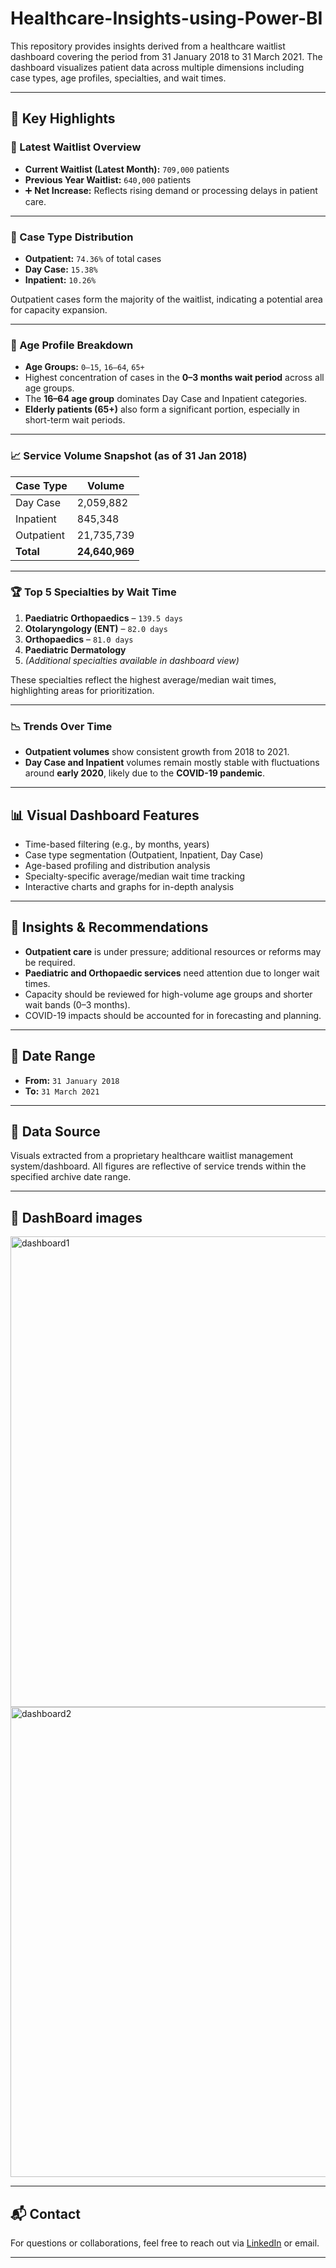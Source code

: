 # Healthcare-Insights-using-Power-BI
This repository provides insights derived from a healthcare waitlist dashboard covering the period from 31 January 2018 to 31 March 2021. The dashboard visualizes patient data across multiple dimensions including case types, age profiles, specialties, and wait times.

---

## 📌 Key Highlights

### 🧾 Latest Waitlist Overview
- **Current Waitlist (Latest Month):** `709,000` patients  
- **Previous Year Waitlist:** `640,000` patients  
- ➕ **Net Increase:** Reflects rising demand or processing delays in patient care.

---

### 🏥 Case Type Distribution
- **Outpatient:** `74.36%` of total cases
- **Day Case:** `15.38%`
- **Inpatient:** `10.26%`

Outpatient cases form the majority of the waitlist, indicating a potential area for capacity expansion.

---

### 👥 Age Profile Breakdown
- **Age Groups:** `0–15`, `16–64`, `65+`
- Highest concentration of cases in the **0–3 months wait period** across all age groups.
- The **16–64 age group** dominates Day Case and Inpatient categories.
- **Elderly patients (65+)** also form a significant portion, especially in short-term wait periods.

---

### 📈 Service Volume Snapshot (as of 31 Jan 2018)
| Case Type   | Volume     |
|-------------|------------|
| Day Case    | 2,059,882  |
| Inpatient   | 845,348    |
| Outpatient  | 21,735,739 |
| **Total**   | **24,640,969** |

---

### 🏆 Top 5 Specialties by Wait Time
1. **Paediatric Orthopaedics** – `139.5 days`
2. **Otolaryngology (ENT)** – `82.0 days`
3. **Orthopaedics** – `81.0 days`
4. **Paediatric Dermatology**
5. *(Additional specialties available in dashboard view)*

These specialties reflect the highest average/median wait times, highlighting areas for prioritization.

---

### 📉 Trends Over Time
- **Outpatient volumes** show consistent growth from 2018 to 2021.
- **Day Case and Inpatient** volumes remain mostly stable with fluctuations around **early 2020**, likely due to the **COVID-19 pandemic**.

---

## 📊 Visual Dashboard Features
- Time-based filtering (e.g., by months, years)
- Case type segmentation (Outpatient, Inpatient, Day Case)
- Age-based profiling and distribution analysis
- Specialty-specific average/median wait time tracking
- Interactive charts and graphs for in-depth analysis

---

## 🚀 Insights & Recommendations
- **Outpatient care** is under pressure; additional resources or reforms may be required.
- **Paediatric and Orthopaedic services** need attention due to longer wait times.
- Capacity should be reviewed for high-volume age groups and shorter wait bands (0–3 months).
- COVID-19 impacts should be accounted for in forecasting and planning.

---

## 📅 Date Range
- **From:** `31 January 2018`
- **To:** `31 March 2021`

---

## 📁 Data Source
Visuals extracted from a proprietary healthcare waitlist management system/dashboard. All figures are reflective of service trends within the specified archive date range.

---

## 📌 DashBoard images
<img width="1340" height="753" alt="dashboard1" src="https://github.com/user-attachments/assets/82bfa564-9d55-48ba-a0b9-a11cd66b0d3e" />
<img width="1335" height="752" alt="dashboard2" src="https://github.com/user-attachments/assets/051ba72e-414c-44a9-84b8-228ade1b66d5" />

---
## 📬 Contact

For questions or collaborations, feel free to reach out via [LinkedIn](https://www.linkedin.com/) or email.

---
